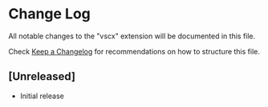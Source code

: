 # Change Log

All notable changes to the "vscx" extension will be documented in this file.

Check [Keep a Changelog](http://keepachangelog.com/) for recommendations on how to structure this file.

## [Unreleased]

- Initial release